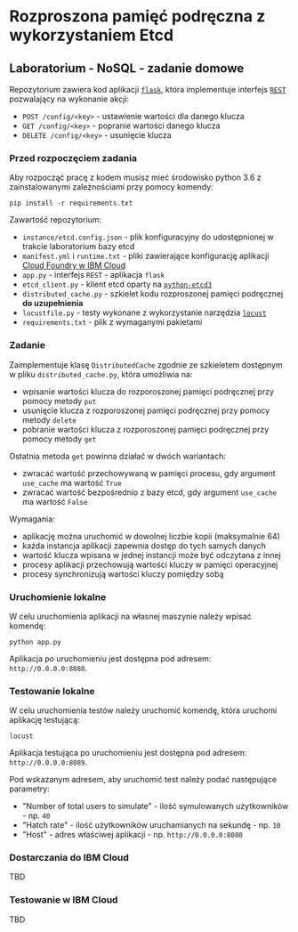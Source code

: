 # Rozproszona pamięć podręczna z wykorzystaniem Etcd

## Laboratorium - NoSQL - zadanie domowe

Repozytorium zawiera kod aplikacji [`flask`](https://flask.palletsprojects.com/), która implementuje
interfejs [`REST`](https://en.wikipedia.org/wiki/Representational_state_transfer) pozwalający na wykonanie akcji:
- `POST /config/<key>` - ustawienie wartości dla danego klucza
- `GET /config/<key>` - popranie wartości danego klucza
- `DELETE /config/<key>` - usunięcie klucza

### Przed rozpoczęciem zadania

Aby rozpocząć pracę z kodem musisz mieć środowisko python 3.6 z zainstalowanymi zależnościami przy pomocy komendy:

```shell script
pip install -r requirements.txt
```

Zawartość repozytorium:

- `instance/etcd.config.json` - plik konfiguracyjny do udostępnionej w trakcie laboratorium bazy etcd
- `manifest.yml` i `runtime.txt` - pliki zawierające konfigurację aplikacji [Cloud Foundry w IBM Cloud](https://cloud.ibm.com/docs/cloud-foundry-public?topic=cloud-foundry-public-creating_cloud_foundry_apps)
- `app.py` - interfejs `REST` - aplikacja `flask`
- `etcd_client.py` - klient etcd oparty na [`python-etcd3`](https://python-etcd3.readthedocs.io/en/latest/)
- `distributed_cache.py` - szkielet kodu rozproszonej pamięci podręcznej **do uzupełnienia**
- `locustfile.py` - testy wykonane z wykorzystanie narzędzia [`locust`](https://locust.io/)
- `requirements.txt` - plik z wymaganymi pakietami

### Zadanie

Zaimplementuje klasę `DistributedCache` zgodnie ze szkieletem dostępnym w pliku `distributed_cache.py`, 
która umożliwia na:

- wpisanie wartości klucza do rozporoszonej pamięci podręcznej przy pomocy metody `put`
- usunięcie klucza z rozporoszonej pamięci podręcznej przy pomocy metody `delete`
- pobranie wartości klucza z rozporoszonej pamięci podręcznej przy pomocy metody `get`

Ostatnia metoda `get` powinna działać w dwóch wariantach:

- zwracać wartość przechowywaną w pamięci procesu, gdy argument `use_cache` ma wartość `True`
- zwracać wartość bezpośrednio z bazy etcd, gdy argument `use_cache` ma wartość `False`

Wymagania:

- aplikację moźna uruchomić w dowolnej liczbie kopii (maksymalnie 64)
- każda instancja aplikacji zapewnia dostęp do tych samych danych
- wartość klucza wpisana w jednej instancji może być odczytana z innej
- procesy aplikacji przechowują wartości kluczy w pamięci operacyjnej
- procesy synchronizują wartości kluczy pomiędzy sobą

### Uruchomienie lokalne

W celu uruchomienia aplikacji na własnej maszynie należy wpisać komendę:

```shell script
python app.py
```

Aplikacja po uruchomieniu jest dostępna pod adresem: `http://0.0.0.0:8080`.

### Testowanie lokalne

W celu uruchomienia testów należy uruchomić komendę, która uruchomi aplikację testującą:

```shell script
locust
```

Aplikacja testująca po uruchomieniu jest dostępna pod adresem: `http://0.0.0.0:8089`.

Pod wskazanym adresem, aby uruchomić test należy podać następujące parametry:

- "Number of total users to simulate" - ilość symulowanych użytkowników - np. `40`
- "Hatch rate" - ilość użytkowników uruchamianych na sekundę - np. `10`
- "Host" - adres właściwej aplikacji - np. `http://0.0.0.0:8080`

### Dostarczania do IBM Cloud

TBD

### Testowanie w IBM Cloud

TBD

